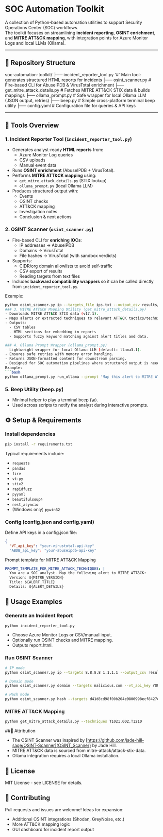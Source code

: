 # SOC Automation Toolkit

A collection of Python-based automation utilities to support Security Operations Center (SOC) workflows.  
The toolkit focuses on streamlining **incident reporting**, **OSINT enrichment**, and **MITRE ATT&CK mapping**, with integration points for Azure Monitor Logs and local LLMs (Ollama).

---

## 📂 Repository Structure
soc-automation-toolkit/
├── incident_reporter_tool.py '#' Main tool: generates structured HTML reports for incidents
├── osint_scanner.py # Fire-based CLI for AbuseIPDB & VirusTotal enrichment
├── get_mitre_attack_details.py # Fetches MITRE ATT&CK STIX data & builds mappings
├── ollama_prompt.py # Safe wrapper for local Ollama LLM (JSON output, retries)
├── beep.py # Simple cross-platform terminal beep utility
├── config.yaml # Configuration file for queries & API keys

---

## 🚀 Tools Overview

### 1. Incident Reporter Tool (`incident_reporter_tool.py`)
- Generates analyst-ready **HTML reports** from:
  - Azure Monitor Log queries
  - CSV uploads
  - Manual event data
- Runs **OSINT enrichment** (AbuseIPDB + VirusTotal).
- Performs **MITRE ATT&CK mapping** using:
  - `get_mitre_attack_details.py` (STIX lookup)
  - `ollama_prompt.py` (local Ollama LLM)
- Produces structured output with:
  - Events
  - OSINT checks
  - ATT&CK mapping
  - Investigation notes
  - Conclusion & next actions

### 2. OSINT Scanner (`osint_scanner.py`)
- Fire-based CLI for **enriching IOCs**:
  - IP addresses → AbuseIPDB
  - Domains → VirusTotal
  - File hashes → VirusTotal (with sandbox verdicts)
- Supports:
  - CIDR/org domain allowlists to avoid self-traffic
  - CSV export of results
  - Reading targets from text files
- Includes **backward compatibility wrappers** so it can be called directly from `incident_reporter_tool.py`.

Example:
```bash
python osint_scanner.py ip --targets_file ips.txt --output_csv results/abuseipdb.csv
### 3. MITRE ATT&CK Mapping Utility (get_mitre_attack_details.py)
- Downloads MITRE ATT&CK STIX data (v17.1).
- Maps alerts or extracted techniques to relevant ATT&CK tactics/techniques.
- Outputs:
  - CSV tables
  - HTML sections for embedding in reports
  - Supports fuzzy keyword matching against alert titles and data.

### 4. Ollama Prompt Wrapper (ollama_prompt.py)
- Lightweight wrapper for local Ollama LLM (default: llama3.1).
- Ensures safe retries with memory error handling.
- Returns JSON-formatted content for downstream parsing.
- Designed for SOC automation pipelines where structured output is needed.
Example:
```bash
python ollama_prompt.py run_ollama --prompt "Map this alert to MITRE ATT&CK" --ollama_model llama3.1
```
### 5. Beep Utility (beep.py)
- Minimal helper to play a terminal beep (\a).
- Used across scripts to notify the analyst during interactive prompts.
## ⚙️ Setup & Requirements
### Install dependencies
```bash
pip install -r requirements.txt
```
Typical requirements include:
- `requests`
- `pandas`
- `fire`
- `vt-py`
- `stix2`
- `rapidfuzz`
- `pyyaml`
- `beautifulsoup4`
- `nest_asyncio`
- (Windows only) `pywin32`
### Config (config.json and config.yaml)
Define API keys in a config.json file:
```json
{
  "VT_api_key": "your-virustotal-api-key"
  "ABDB_api_key": "your-abuseipdb-api-key"
```
Prompt template for MITRE ATT&CK Mapping
```yaml
PROMPT_TEMPLATE_FOR_MITRE_ATTACK_TECHNIQUES: |
  You are a SOC analyst. Map the following alert to MITRE ATT&CK:
  Version: ${MITRE_VERSION}
  Title: ${ALERT_TITLE}
  Details: ${ALERT_DETAILS}
```
## 📝 Usage Examples
### Generate an Incident Report
```bash
python incident_reporter_tool.py
```
- Choose Azure Monitor Logs or CSV/manual input.
- Optionally run OSINT checks and MITRE mapping.
- Outputs report.html.
### Run OSINT Scanner
```bash
# IP mode
python osint_scanner.py ip --targets 8.8.8.8 1.1.1.1 --output_csv results/abuseipdb.csv --abuseipdb_api_key YOUR_KEY

# Domain mode
python osint_scanner.py domain --targets malicious.com --vt_api_key YOUR_KEY

# Hash mode
python osint_scanner.py hash --targets d41d8cd98f00b204e9800998ecf8427e --vt_api_key YOUR_KEY
```
### MITRE ATT&CK Mapping
```bash
python get_mitre_attack_details.py --techniques T1021.002,T1210
```
##🔔 Attribution
- The OSINT Scanner was inspired by [https://github.com/jade-hill-sage/OSINT-Scanner](OSINT_Scanner) by Jade Hill.
- MITRE ATT&CK data is sourced from mitre-attack/attack-stix-data.
- Ollama integration requires a local Ollama installation.
## 📜 License
MIT License - see LICENSE for details.
## 🙌 Contributing
Pull requests and issues are welcome!
Ideas for expansion:
  - Additional OSINT integrations (Shodan, GreyNoise, etc.)
  - More ATT&CK mapping logic
  - GUI dashboard for incident report output
